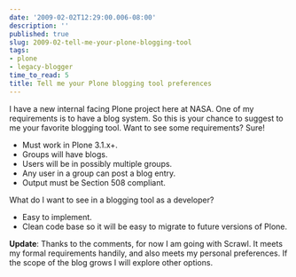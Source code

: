 ```yaml
---
date: '2009-02-02T12:29:00.006-08:00'
description: ''
published: true
slug: 2009-02-tell-me-your-plone-blogging-tool
tags:
- plone
- legacy-blogger
time_to_read: 5
title: Tell me your Plone blogging tool preferences
---
```


I have a new internal facing Plone project here at NASA. One of my requirements is to have a blog system. So this is your chance to suggest to me your favorite blogging tool. Want to see some requirements? Sure!<br /><ul><li>Must work in Plone 3.1.x+.</li><li>Groups will have blogs.</li><li>Users will be in possibly multiple groups.<br /></li><li>Any user in a group can post a blog entry.</li><li>Output must be Section 508 compliant.</li></ul>What do I want to see in a blogging tool as a developer?<br /><ul><li>Easy to implement.</li><li>Clean code base so it will be easy to migrate to future versions of Plone.</li></ul><span style="font-weight: bold;">Update</span>: Thanks to the comments, for now I am going with Scrawl. It meets my formal requirements handily, and also meets my personal preferences. If the scope of the blog grows I will explore other options.